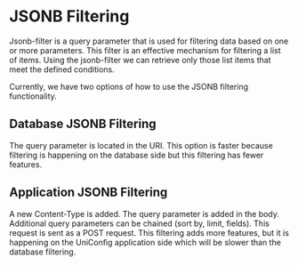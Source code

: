 # JSONB Filtering

Jsonb-filter is a query parameter that is used for filtering data based
on one or more parameters. This filter is an effective mechanism for
filtering a list of items. Using the jsonb-filter we can retrieve only
those list items that meet the defined conditions.

Currently, we have two options of how to use the JSONB filtering functionality.

## Database JSONB Filtering 
The query parameter is located in the URI. This option is faster because 
filtering is happening on the database side but this filtering has 
fewer features.

## Application JSONB Filtering
A new Content-Type is added. The query parameter is added in the body.
Additional query parameters can be chained (sort by, limit, fields). This 
request is sent as a POST request. This filtering adds more features, but it 
is happening on the UniConfig application side which will be slower than the 
database filtering.


